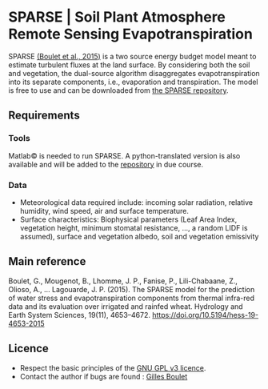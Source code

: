 # SPARSE | Soil Plant Atmosphere Remote Sensing Evapotranspiration

SPARSE <a href="#article">(Boulet et al., 2015)</a> is a two source energy budget model meant to estimate turbulent fluxes at the land surface. 
By considering both the soil and vegetation, the dual-source algorithm disaggregates evapotranspiration into its separate components, i.e., 
evaporation and transpiration. The model is free to use and can be downloaded from <a href="http://tully.ups-tlse.fr/gilles.boulet/sparse" 
target="_blank">the SPARSE repository</a>.

## Requirements

### Tools
Matlab&copy; is needed to run SPARSE. A python-translated version is also available and will be added to the <a href=
"http://tully.ups-tlse.fr/gilles.boulet/sparse" target="_blank">repository</a> in due course.
### Data
* Meteorological data required include: incoming solar radiation, relative humidity, wind speed, air and surface temperature.
* Surface characteristics: Biophysical parameters (Leaf Area Index, vegetation height, minimum stomatal resistance, ..., a random LIDF is assumed),
 surface and vegetation albedo, soil and vegetation emissivity

## <div id="article">Main reference</div>

Boulet, G., Mougenot, B., Lhomme, J. P., Fanise, P., Lili-Chabaane, Z., Olioso, A., … Lagouarde, J. P. (2015). The SPARSE model for the prediction
 of water stress and evapotranspiration components from thermal infra-red data and its evaluation over irrigated and rainfed wheat. Hydrology and 
 Earth System Sciences, 19(11), 4653–4672. <a target="_blank" href="https://hess.copernicus.org/articles/19/4653/2015/hess-19-4653-2015.pdf">
 https://doi.org/10.5194/hess-19-4653-2015</a>

## Licence
* Respect the basic principles of the <a target="_blank" href="https://www.gnu.org/licenses/gpl-3.0-standalone.html">GNU GPL v3 licence</a>.
* Contact the author if bugs are found : <a target="_blank" href="mailto:gilles.boulet@ird.fr"> Gilles Boulet</a>

<!-- 
## Commands

* `mkdocs new [dir-name]` - Create a new project.
* `mkdocs serve` - Start the live-reloading docs server.
* `mkdocs build` - Build the documentation site.
* `mkdocs -h` - Print help message and exit.

## Project layout

    mkdocs.yml    # The configuration file.
    docs/
        index.md  # The documentation homepage.
        ...       # Other markdown pages, images and other files.


	tab
	tab again
	   
-->	